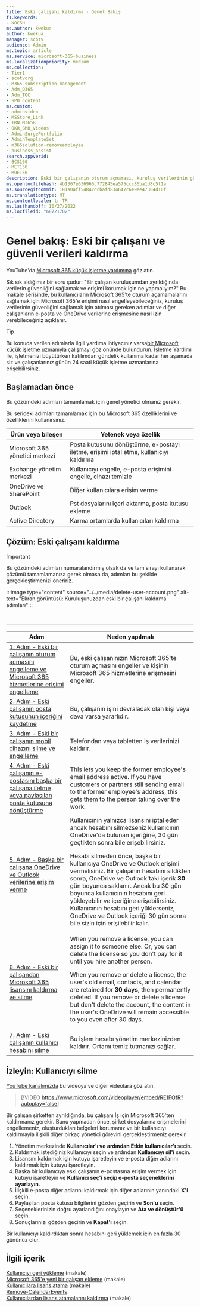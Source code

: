 ```yaml
---
title: Eski çalışanı kaldırma - Genel Bakış
f1.keywords:
- NOCSH
ms.author: kwekua
author: kwekua
manager: scotv
audience: Admin
ms.topic: article
ms.service: microsoft-365-business
ms.localizationpriority: medium
ms.collection:
- Tier1
- scotvorg
- M365-subscription-management
- Adm_O365
- Adm_TOC
- SPO_Content
ms.custom:
- adminvideo
- MSStore_Link
- TRN_M365B
- OKR_SMB_Videos
- AdminSurgePortfolio
- AdminTemplateSet
- m365solution-removeemployee
- business_assist
search.appverid:
- BCS160
- MET150
- MOE150
description: Eski bir çalışanın oturum açmaması, kuruluş verilerinin güvenliğini sağlamaması ve diğer çalışanların e-posta ve OneDrive verilerine erişmesine izin vermemesi için Microsoft 365 erişimini engelleyin.
ms.openlocfilehash: 4b1367e636966c772845ea575ccc86ba1d8c5f1a
ms.sourcegitcommit: 181a0aff54842dcbafd834647c6e9ee47304d10f
ms.translationtype: MT
ms.contentlocale: tr-TR
ms.lasthandoff: 10/27/2022
ms.locfileid: "68721702"
---
```

# <a name="overview-remove-a-former-employee-and-secure-data"></a>Genel bakış: Eski bir çalışanı ve güvenli verileri kaldırma

YouTube'da [Microsoft 365 küçük işletme yardımına](https://go.microsoft.com/fwlink/?linkid=2197659) göz atın.

Sık sık aldığımız bir soru şudur: "Bir çalışan kuruluşumdan ayrıldığında verilerin güvenliğini sağlamak ve erişimi korumak için ne yapmalıyım?" Bu makale serisinde, bu kullanıcıların Microsoft 365'te oturum açamamalarını sağlamak için Microsoft 365'e erişimi nasıl engelleyebileceğiniz, kuruluş verilerinin güvenliğini sağlamak için atılması gereken adımlar ve diğer çalışanların e-posta ve OneDrive verilerine erişmesine nasıl izin verebileceğiniz açıklanır.

> [!TIP]
> Bu konuda verilen adımlarla ilgili yardıma ihtiyacınız varsa[bir Microsoft küçük işletme uzmanıyla çalışmayı](https://go.microsoft.com/fwlink/?linkid=2186871) göz önünde bulundurun. İşletme Yardımı ile, işletmenizi büyütürken katılımdan gündelik kullanıma kadar her aşamada siz ve çalışanlarınız günün 24 saati küçük işletme uzmanlarına erişebilirsiniz.

## <a name="before-you-begin"></a>Başlamadan önce

Bu çözümdeki adımları tamamlamak için genel yönetici olmanız gerekir.

Bu serideki adımları tamamlamak için bu Microsoft 365 özelliklerini ve özelliklerini kullanırsınız.

|Ürün veya bileşen|Yetenek veya özellik|
|---|---|
|Microsoft 365 yönetici merkezi|Posta kutusunu dönüştürme, e-postayı iletme, erişimi iptal etme, kullanıcıyı kaldırma |
|Exchange yönetim merkezi|Kullanıcıyı engelle, e-posta erişimini engelle, cihazı temizle |
|OneDrive ve SharePoint |Diğer kullanıcılara erişim verme |
|Outlook|Pst dosyalarını içeri aktarma, posta kutusu ekleme |
|Active Directory|Karma ortamlarda kullanıcıları kaldırma |


## <a name="solution-remove-a-former-employee"></a>Çözüm: Eski çalışanı kaldırma

> [!IMPORTANT]
> Bu çözümdeki adımları numaralandırmış olsak da ve tam sırayı kullanarak çözümü tamamlamanıza gerek olmasa da, adımları bu şekilde gerçekleştirmenizi öneririz.

:::image type="content" source="../../media/delete-user-account.png" alt-text="Ekran görüntüsü: Kuruluşunuzdan eski bir çalışanı kaldırma adımları":::

<br>

****

|Adım|Neden yapılmalı|
|---|---|
|[1. Adım - Eski bir çalışanın oturum açmasını engelleme ve Microsoft 365 hizmetlerine erişimi engelleme](remove-former-employee-step-1.md)|Bu, eski çalışanınızın Microsoft 365'te oturum açmasını engeller ve kişinin Microsoft 365 hizmetlerine erişmesini engeller.|
|[2. Adım - Eski çalışanın posta kutusunun içeriğini kaydetme](remove-former-employee-step-2.md)|Bu, çalışanın işini devralacak olan kişi veya dava varsa yararlıdır.|
|[3. Adım - Eski bir çalışanın mobil cihazını silme ve engelleme](remove-former-employee-step-3.md)|Telefondan veya tabletten iş verilerinizi kaldırır.|
|[4. Adım - Eski çalışanın e-postasını başka bir çalışana iletme veya paylaşılan posta kutusuna dönüştürme](remove-former-employee-step-4.md)|This lets you keep the former employee's email address active. If you have customers or partners still sending email to the former employee's address, this gets them to the person taking over the work.|
|[5. Adım - Başka bir çalışana OneDrive ve Outlook verilerine erişim verme](remove-former-employee-step-5.md)|Kullanıcının yalnızca lisansını iptal eder ancak hesabını silmezseniz kullanıcının OneDrive'da bulunan içeriğine, 30 gün geçtikten sonra bile erişebilirsiniz. <p> Hesabı silmeden önce, başka bir kullanıcıya OneDrive ve Outlook erişimi vermelisiniz. Bir çalışanın hesabını sildikten sonra, OneDrive ve Outlook'taki içerik **30** gün boyunca saklanır. Ancak bu 30 gün boyunca kullanıcının hesabını geri yükleyebilir ve içeriğine erişebilirsiniz. Kullanıcının hesabını geri yüklerseniz, OneDrive ve Outlook içeriği 30 gün sonra bile sizin için erişilebilir kalır.| 
|[6. Adım - Eski bir çalışandan Microsoft 365 lisansını kaldırma ve silme](remove-former-employee-step-6.md)|When you remove a license, you can assign it to someone else. Or, you can delete the license so you don't pay for it until you hire another person. <p> When you remove or delete a license, the user's old email, contacts, and calendar are retained for **30 days**, then permanently deleted. If you remove or delete a license but don't delete the account, the content in the user's OneDrive will remain accessible to you even after 30 days.|
|[7. Adım - Eski çalışanın kullanıcı hesabını silme](remove-former-employee-step-7.md)|Bu işlem hesabı yönetim merkezinizden kaldırır. Ortamı temiz tutmanızı sağlar.|

## <a name="watch-delete-a-user"></a>İzleyin: Kullanıcıyı silme

[YouTube kanalımızda](https://go.microsoft.com/fwlink/?linkid=2198203) bu videoya ve diğer videolara göz atın.

> [!VIDEO https://www.microsoft.com/videoplayer/embed/RE1FOfR?autoplay=false]

Bir çalışan şirketten ayrıldığında, bu çalışanı İş için Microsoft 365'ten kaldırmanız gerekir. Bunu yapmadan önce, şirket dosyalarına erişmelerini engellemeniz, oluşturdukları belgeleri korumanız ve bir kullanıcıyı kaldırmayla ilişkili diğer birkaç yönetici görevini gerçekleştirmeniz gerekir.

1. Yönetim merkezinde **Kullanıcılar'ı ve** **ardından Etkin kullanıcılar'ı** seçin.
1. Kaldırmak istediğiniz kullanıcıyı seçin ve ardından **Kullanıcıyı sil'i** seçin.
1. Lisansını kaldırmak için kutuyu işaretleyin ve e-posta diğer adlarını kaldırmak için kutuyu işaretleyin.
1. Başka bir kullanıcıya eski çalışanın e-postasına erişim vermek için kutuyu işaretleyin ve **Kullanıcı seç'i seçip e-posta seçeneklerini ayarlayın**.
1. İlişkili e-posta diğer adlarını kaldırmak için diğer adlarının yanındaki **X'i** seçin.
1. Paylaşılan posta kutusu bilgilerini gözden geçirin ve **Son'u** seçin.
1. Seçeneklerinizin doğru ayarlandığını onaylayın ve **Ata ve dönüştür'ü** seçin.
1. Sonuçlarınızı gözden geçirin ve **Kapat'ı** seçin.

Bir kullanıcıyı kaldırdıktan sonra hesabını geri yüklemek için en fazla 30 gününüz olur.
## <a name="related-content"></a>İlgili içerik

[Kullanıcıyı geri yükleme](restore-user.md) (makale)\
[Microsoft 365'e yeni bir çalışan ekleme](add-new-employee.md) (makale)\
[Kullanıcılara lisans atama](../manage/assign-licenses-to-users.md) (makale)\
[Remove-CalendarEvents](/powershell/module/exchange/remove-calendarevents)\
[Kullanıcılardan lisans atamalarını kaldırma](../manage/remove-licenses-from-users.md) (makale)
